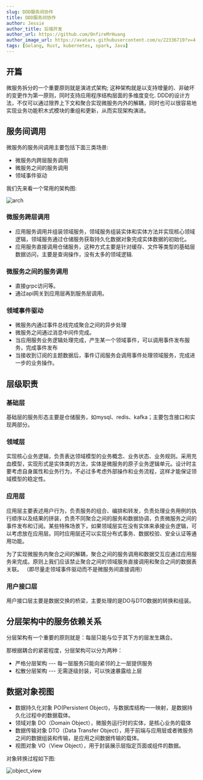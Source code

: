 ```yaml
---
slug: DDD服务间协作
title: DDD服务间协作
author: Jessie
author_title: 后端开发
author_url: https://github.com/OnfireMrHuang
author_image_url: https://avatars.githubusercontent.com/u/22336719?v=4
tags: [Golang, Rust, kubernetes, spark, Java]
---
```



## 开篇

微服务拆分的一个重要原则就是演进式架构; 这种架构就是以支持增量的、非破坏的变更作为第一原则，同时支持应用程序结构层面的多维度变化. DDD的设计方法，不仅可以通过限界上下文和聚合实现微服务内外的解耦，同时也可以很容易地实现业务功能积木式模块的重组和更新，从而实现架构演进。

## 服务间调用

微服务的服务间调用主要包括下面三类场景:

* 微服务内跨层服务调用
* 微服务之间的服务调用
* 领域事件驱动

我们先来看一个常用的架构图:

![arch](https://static001.geekbang.org/resource/image/e5/db/e5d025a6fd69d1f2cf2a1af53253abdb.png)

### 微服务跨层调用

* 应用服务调用并组装领域服务，领域服务组装实体和实体方法并实现核心领域逻辑，领域服务通过仓储服务获取持久化数据对象完成实体数据的初始化。
* 应用服务直接调用仓储服务，这种方式主要是针对缓存、文件等类型的基础层数据访问，主要是查询操作，没有太多的领域逻辑.

### 微服务之间的服务调用

* 直接grpc访问等。
* 通过api网关到应用层再到服务层调用。

### 领域事件驱动

* 微服务内通过事件总线完成聚合之间的异步处理
* 微服务之间通过消息中间件完成。
* 当应用服务业务逻辑处理完成，产生某一个领域事件，可以调用事件发布服务，完成事件发布
* 当接收到订阅的主题数据后，事件订阅服务会调用事件处理领域服务，完成进一步的业务操作。

## 层级职责

### 基础层

基础层的服务形态主要是仓储服务，如mysql、redis、kafka；主要包含接口和实现两部分。

### 领域层

实现核心业务逻辑，负责表达领域模型的业务概念、业务状态、业务规则。采用充血模型，实现形式是实体类的方法，实体是微服务的原子业务逻辑单元。设计时主要考虑自身属性和业务行为，不必过多考虑外部操作和业务流程，这样才能保证领域模型的稳定性。

### 应用层

应用层主要表述用户行为，负责服务的组合、编排和转发，负责处理业务用例的执行顺序以及结果的拼装，负责不同聚合之间的服务和数据协调，负责微服务之间的事件发布和订阅。某些特殊场景下，如果领域层实在没有实体来承接业务逻辑，可以考虑放在应用层。同时应用层还可以实现分布式事务、数据校验、安全认证等通用功能。

为了实现微服务内聚合之间的解耦，聚合之间的服务调用和数据交互应通过应用服务来完成。原则上我们应该禁止聚合之间的领域服务直接调用和聚合之间的数据表关联。
（即尽量走领域事件驱动而不是微服务间直接调用）

### 用户接口层

用户接口层主要是数据交换的桥梁，主要处理的是DO与DTO数据的转换和组装。

## 分层架构中的服务依赖关系

分层架构有一个重要的原则就是：每层只能与位于其下方的层发生耦合。

那根据耦合的紧密程度，分层架构可以分为两种：

* 严格分层架构 --- 每一层服务只能向紧邻的上一层提供服务
* 松散分层架构 --- 无需逐级封装，可以快速暴露给上层

## 数据对象视图

* 数据持久化对象 PO(Persistent Object)，与数据库结构一一映射，是数据持久化过程中的数据载体。
* 领域对象 DO（Domain Object），微服务运行时的实体，是核心业务的载体
* 数据传输对象 DTO（Data Transfer Object），用于前端与应用层或者微服务之间的数据组装和传输，是应用之间数据传输的载体。
* 视图对象 VO（View Object），用于封装展示层指定页面或组件的数据。

对象转换过程如下图:

![object_view](https://static001.geekbang.org/resource/image/26/13/26dec215ba4359bdc30a1e2cc6007213.png)